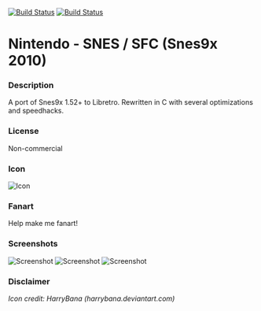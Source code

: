 [![Build Status](https://travis-ci.org/kodi-game/game.libretro.snes9x2010.svg?branch=master)](https://travis-ci.org/kodi-game/game.libretro.snes9x2010)
[![Build Status](https://ci.appveyor.com/api/projects/status/github/kodi-game/game.libretro.snes9x2010?svg=true)](https://ci.appveyor.com/project/kodi-game/game-libretro-snes9x2010)

# Nintendo - SNES / SFC (Snes9x 2010)

### Description

A port of Snes9x 1.52+ to Libretro. Rewritten in C with several optimizations and speedhacks.

### License

Non-commercial

### Icon

![Icon](game.libretro.snes9x2010/resources/icon.png)

### Fanart

Help make me fanart!

### Screenshots

![Screenshot](game.libretro.snes9x2010/resources/screenshot-01.jpg)
![Screenshot](game.libretro.snes9x2010/resources/screenshot-02.jpg)
![Screenshot](game.libretro.snes9x2010/resources/screenshot-03.jpg)

### Disclaimer

*Icon credit: HarryBana (harrybana.deviantart.com)*

